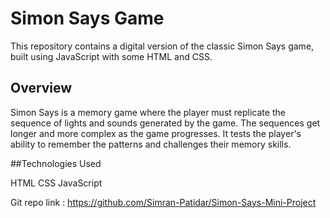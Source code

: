 
# Simon Says Game

This repository contains a digital version of the classic Simon Says game, built using JavaScript with some HTML and CSS.

## Overview

Simon Says is a memory game where the player must replicate the sequence of lights and sounds generated by the game. The sequences get longer and more complex as the game progresses. It tests the player's ability to remember the patterns and challenges their memory skills.

##Technologies Used 

HTML
CSS 
JavaScript

Git repo link : https://github.com/Simran-Patidar/Simon-Says-Mini-Project


